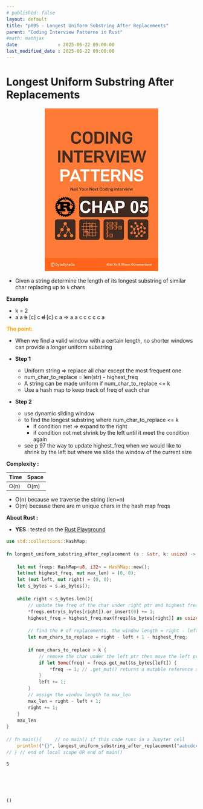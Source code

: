 ```yaml
---
# published: false
layout: default
title: "p095 - Longest Uniform Substring After Replacements"
parent: "Coding Interview Patterns in Rust"
#math: mathjax
date               : 2025-06-22 09:00:00
last_modified_date : 2025-06-22 09:00:00
---
```


# Longest Uniform Substring After Replacements

<div align="center">
<img src="../assets/chap_05.webp" alt="" width="300" loading="lazy"/>
</div>

* Given a string determine the length of its longest substring of similar char replacing up to `k` chars

**Example**
* k = 2
* a a ~~b~~ [c] c ~~d~~ [c] c a => a a c c c c c a

<span style="color:orange"><b>The point:</b></span>

* When we find a valid window with a certain length, no shorter windows can provide a longer uniform substring

* **Step 1**
    * Uniform string => replace all char except the most frequent one
    * num_char_to_replace = len(str) - highest_freq
    * A string can be made uniform if num_char_to_replace <= k
    * Use a hash map to keep track of freq of each char
* **Step 2**
    * use dynamic sliding window
    * to find the longest substring where num_char_to_replace <= k
        * if condition met => expand to the right
        * if condition not met shrink by the left until it meet the condition again
    * see p 97 the way to update highest_freq when we would like to shrink by the left but where we slide the window of the current size 

**Complexity :**

| Time | Space |
|------|-------|
| O(n) | O(m)  |

* O(n) because we traverse the string (len=n)
* O(m) because there are m unique chars in the hash map freqs


**About Rust :**
* **YES** : tested on the [Rust Playground](https://play.rust-lang.org/)



<!-- <span style="color:red"><b>TODO : </b></span> 
* Add comments in the source code        
 -->

<!-- * <span style="color:lime"><b>Preferred solution?</b></span>      -->



```rust
use std::collections::HashMap;

fn longest_uniform_substring_after_replacement (s : &str, k: usize) -> usize{
    
    let mut freqs: HashMap<u8, i32> = HashMap::new();
    let(mut highest_freq, mut max_len) = (0, 0);
    let (mut left, mut right) = (0, 0);
    let s_bytes = s.as_bytes(); 

    while right < s_bytes.len(){
        // update the freq of the char under right ptr and highest freq of the current window
        *freqs.entry(s_bytes[right]).or_insert(0) += 1;
        highest_freq = highest_freq.max(freqs[&s_bytes[right]] as usize);
        
        // find the # of replacements. the window length = right - left + 1
        let num_chars_to_replace = right - left + 1 - highest_freq;
        
        if num_chars_to_replace > k {
            // remove the char under the left ptr then move the left ptr
            if let Some(freq) = freqs.get_mut(&s_bytes[left]) {
                *freq -= 1; // .get_mut() returns a mutable reference so we dereference it to modify the value
            }
            left += 1;
        }
        // assign the window length to max_len
        max_len = right - left + 1;
        right += 1;
    }
    max_len
}

// fn main(){     // no main() if this code runs in a Jupyter cell 
    println!("{}", longest_uniform_substring_after_replacement("aabcdcca", 2)) // 5
// } // end of local scope OR end of main()       


```

    5





    ()


